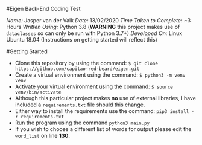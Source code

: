 #Eigen Back-End Coding Test

*Name:* Jasper van der Valk
*Date:* 13/02/2020
*Time Taken to Complete:* ~3 Hours
*Written Using:* Python 3.8 (**WARNING** this project makes use of `dataclasses` so can only be run with Python 3.7+)
*Developed On:* Linux Ubuntu 18.04 (Instructions on getting started will reflect this)

#Getting Started
- Clone this repository by using the command: `$ git clone https://github.com/capitao-red-beard/eigen.git`
- Create a virtual environment using the command: `$ python3 -m venv venv`
- Activate your virtual environment using the command: `$ source venv/bin/activate`
- Although this particular project makes **no** use of external libraries, I have included a `requirements.txt` file should this change.
- Either way to install the requirements use the command: `pip3 install -r requirements.txt`
- Run the program using the command `python3 main.py`
- If you wish to choose a different list of words for output please edit the `word_list` on line **130**.
